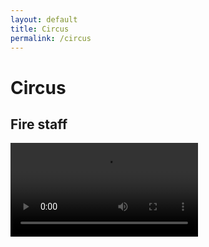 ```yaml
---
layout: default
title: Circus
permalink: /circus
---
```


# Circus

## Fire staff
<video src="staffspinning.mp4" controls>
## Fire clubs

## Multiplex

